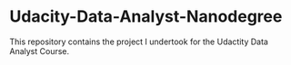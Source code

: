 # Udacity-Data-Analyst-Nanodegree
This repository contains the project I undertook for the Udactity Data Analyst Course.
